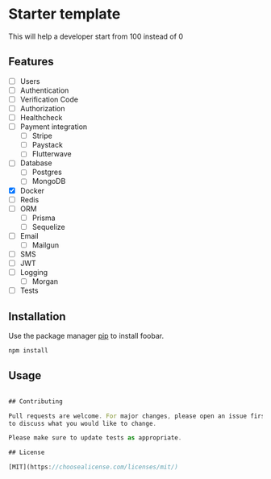 # Starter template

This will help a developer start from 100 instead of 0

## Features

- [ ] Users
- [ ] Authentication 
- [ ] Verification Code
- [ ] Authorization
- [ ] Healthcheck
- [ ] Payment integration
  - [ ] Stripe
  - [ ] Paystack
  - [ ] Flutterwave
- [ ] Database
  - [ ] Postgres
  - [ ] MongoDB
- [x] Docker
- [ ] Redis
- [ ] ORM
  - [ ] Prisma
  - [ ] Sequelize
- [ ] Email
  - [ ] Mailgun
- [ ] SMS
- [ ] JWT
- [ ] Logging
  - [ ] Morgan
- [ ] Tests

## Installation

Use the package manager [pip](https://pip.pypa.io/en/stable/) to install foobar.

```bash
npm install
```

## Usage

```js

## Contributing

Pull requests are welcome. For major changes, please open an issue first
to discuss what you would like to change.

Please make sure to update tests as appropriate.

## License

[MIT](https://choosealicense.com/licenses/mit/)